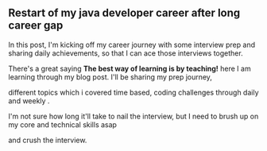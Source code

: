 ## Restart of my java developer career after long career gap

In this post, I'm kicking off my career journey with some interview prep and sharing daily achievements, so that I can ace those interviews together. 

There's a great saying **The best way of learning is by teaching!** here I am learning through my blog post. I'll be sharing my prep journey, 

different topics which i covered time based, coding challenges through daily and weekly . 

I'm not sure how long it'll take to nail the interview, but I need to brush up on my core and technical skills asap 

and crush the interview.

